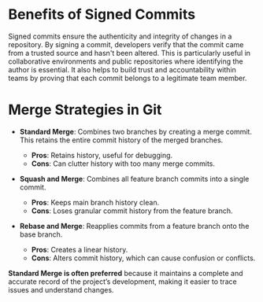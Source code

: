 # Benefits of Signed Commits
Signed commits ensure the authenticity and integrity of changes in a repository. 
By signing a commit, developers verify that the commit came from a trusted source and hasn't been altered. 
This is particularly useful in collaborative environments and public repositories where identifying the author is essential. 
It also helps to build trust and accountability within teams by proving that each commit belongs to a legitimate team member.

# Merge Strategies in Git
- **Standard Merge**: Combines two branches by creating a merge commit. This retains the entire commit history of the merged branches.
  - **Pros**: Retains history, useful for debugging.
  - **Cons**: Can clutter history with too many merge commits.

- **Squash and Merge**: Combines all feature branch commits into a single commit.
  - **Pros**: Keeps main branch history clean.
  - **Cons**: Loses granular commit history from the feature branch.

- **Rebase and Merge**: Reapplies commits from a feature branch onto the base branch.
  - **Pros**: Creates a linear history.
  - **Cons**: Alters commit history, which can cause confusion or conflicts.

**Standard Merge is often preferred** because it maintains a complete and accurate record of the project’s development, making it easier to trace issues and understand changes.

